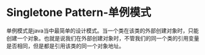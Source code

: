 # Singletone Pattern-单例模式
  单例模式是java当中最简单的设计模式。当一个类在该类的外部创建对象时，只能创建一个对象。也就是说我们在外部创建对象时，不管我们的同一个类的引用变量是否相同，但是都是引用该类的同一个对象地址。
